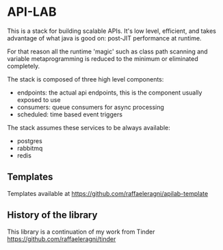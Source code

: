 # API-LAB

This is a stack for building scalable APIs. It's low level, efficient, and takes advantage of what java is good on: post-JIT performance at runtime.

For that reason all the runtime 'magic' such as class path scanning and variable metaprogramming is reduced to the minimum or eliminated completely.

The stack is composed of three high level components:
  - endpoints: the actual api endpoints, this is the component usually exposed to use
  - consumers: queue consumers for async processing
  - scheduled: time based event triggers

The stack assumes these services to be always available:
 - postgres
 - rabbitmq
 - redis

## Templates

Templates available at https://github.com/raffaeleragni/apilab-template

## History of the library

This library is a continuation of my work from Tinder https://github.com/raffaeleragni/tinder
